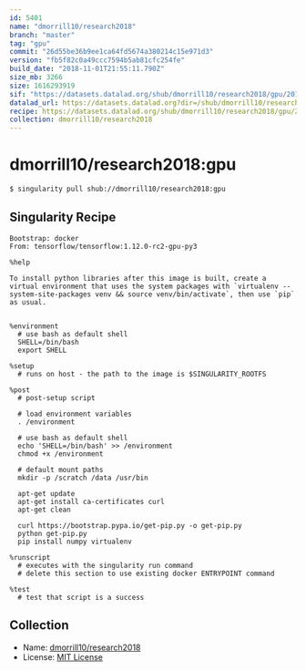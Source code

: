 ```yaml
---
id: 5401
name: "dmorrill10/research2018"
branch: "master"
tag: "gpu"
commit: "26d55be36b9ee1ca64fd5674a380214c15e971d3"
version: "fb5f82c0a49ccc7594b5ab81cfc254fe"
build_date: "2018-11-01T21:55:11.790Z"
size_mb: 3266
size: 1616293919
sif: "https://datasets.datalad.org/shub/dmorrill10/research2018/gpu/2018-11-01-26d55be3-fb5f82c0/fb5f82c0a49ccc7594b5ab81cfc254fe.simg"
datalad_url: https://datasets.datalad.org?dir=/shub/dmorrill10/research2018/gpu/2018-11-01-26d55be3-fb5f82c0/
recipe: https://datasets.datalad.org/shub/dmorrill10/research2018/gpu/2018-11-01-26d55be3-fb5f82c0/Singularity
collection: dmorrill10/research2018
---
```


# dmorrill10/research2018:gpu

```bash
$ singularity pull shub://dmorrill10/research2018:gpu
```

## Singularity Recipe

```singularity
Bootstrap: docker
From: tensorflow/tensorflow:1.12.0-rc2-gpu-py3

%help

To install python libraries after this image is built, create a virtual environment that uses the system packages with `virtualenv --system-site-packages venv && source venv/bin/activate`, then use `pip` as usual.


%environment
  # use bash as default shell
  SHELL=/bin/bash
  export SHELL

%setup
  # runs on host - the path to the image is $SINGULARITY_ROOTFS

%post
  # post-setup script

  # load environment variables
  . /environment

  # use bash as default shell
  echo 'SHELL=/bin/bash' >> /environment
  chmod +x /environment

  # default mount paths
  mkdir -p /scratch /data /usr/bin

  apt-get update
  apt-get install ca-certificates curl
  apt-get clean

  curl https://bootstrap.pypa.io/get-pip.py -o get-pip.py
  python get-pip.py
  pip install numpy virtualenv

%runscript
  # executes with the singularity run command
  # delete this section to use existing docker ENTRYPOINT command

%test
  # test that script is a success
```

## Collection

 - Name: [dmorrill10/research2018](https://github.com/dmorrill10/research2018)
 - License: [MIT License](https://api.github.com/licenses/mit)

